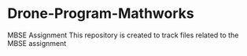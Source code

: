 # Drone-Program-Mathworks
MBSE Assignment
This repository is created to track files related to the MBSE assignment

